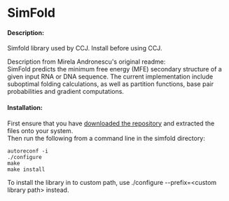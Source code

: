 # SimFold

#### Description:
Simfold library used by CCJ. Install before using CCJ.

Description from Mirela Andronescu's original readme:   
SimFold predicts the minimum free energy (MFE) secondary structure of a
given input RNA or DNA sequence. The current implementation include
suboptimal folding calculations, as well as partition functions, base
pair probabilities and gradient computations.

#### Installation: 
First ensure that you have [downloaded the repository](https://github.com/HosnaJabbari/CCJ/archive/master.zip) and extracted the files onto your system.   
Then run the following from a command line in the simfold directory:    
```
autoreconf -i     
./configure    
make  
make install
```

To install the library in to custom path, use
./configure --prefix=\<custom library path>
instead.
